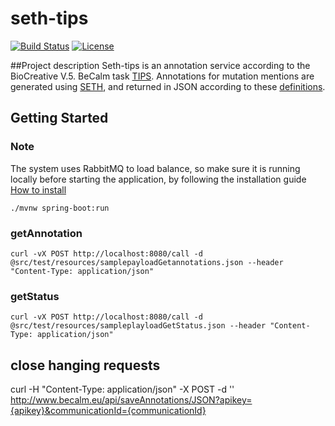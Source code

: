 # seth-tips
[![Build Status](https://travis-ci.org/Erechtheus/seth-tips.svg?branch=master)](https://travis-ci.org/Erechtheus/seth-tips)
[![License](https://img.shields.io/badge/License-Apache%202.0-blue.svg)](https://opensource.org/licenses/Apache-2.0)

##Project description
Seth-tips is an annotation service according to the BioCreative V.5. BeCalm task [TIPS](http://www.becalm.eu/files/material/BioCreative.V.5_CFP.pdf).
Annotations for mutation mentions are generated using [SETH](https://github.com/rockt/SETH), and returned in JSON according to these  [definitions](http://www.becalm.eu/files/schemas/jsonSchema.json). 


## Getting Started

### Note
The system uses RabbitMQ to load balance, so make sure it is running locally before starting the application, by following the installation guide [How to install](https://www.rabbitmq.com/download.html)

    ./mvnw spring-boot:run


### getAnnotation

    curl -vX POST http://localhost:8080/call -d @src/test/resources/samplepayloadGetannotations.json --header "Content-Type: application/json"

### getStatus

    curl -vX POST http://localhost:8080/call -d @src/test/resources/sampleplayloadGetStatus.json --header "Content-Type: application/json"

## close hanging requests

curl -H "Content-Type: application/json" -X POST -d  '' http://www.becalm.eu/api/saveAnnotations/JSON?apikey={apikey}&communicationId={communicationId}